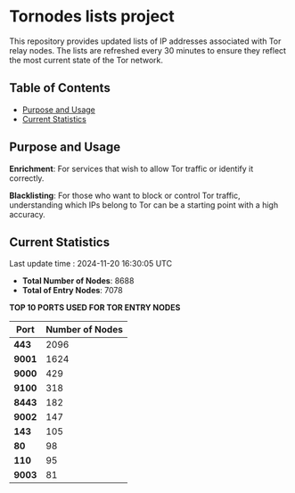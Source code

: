 # Tornodes lists project

This repository provides updated lists of IP addresses associated with Tor relay nodes. The lists are refreshed every 30 minutes to ensure they reflect the most current state of the Tor network.

## Table of Contents

- [Purpose and Usage](#purpose-and-usage)
- [Current Statistics](#current-statistics)


## Purpose and Usage

**Enrichment**: For services that wish to allow Tor traffic or identify it correctly.

**Blacklisting**: For those who want to block or control Tor traffic, understanding which IPs belong to Tor can be a starting point with a high accuracy.

## Current Statistics

Last update time : 2024-11-20 16:30:05 UTC

- **Total Number of Nodes**: 8688
- **Total of Entry Nodes**: 7078

**TOP 10 PORTS USED FOR TOR ENTRY NODES**

| **Port** | **Number of Nodes** |
|------|-----------------|
| **443**   | 2096  |
| **9001**   | 1624  |
| **9000**   | 429  |
| **9100**   | 318  |
| **8443**   | 182  |
| **9002**   | 147  |
| **143**   | 105  |
| **80**   | 98  |
| **110**   | 95  |
| **9003**   | 81  |

